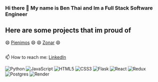 ### Hi there 👋 My name is Ben Thai and Im a Full Stack Software Engineer
## Here are some projects that im proud of
😄 [Pienimos](https://pienimos.onrender.com/) 😄
😄 [Zonar](https://aa-zonar.onrender.com/) 😄
##
📫 How to reach me: [LinkedIn](https://www.linkedin.com/in/ben-thai-6a1285127/)
<!--
**Benties/Benties** is a ✨ _special_ ✨ repository because its `README.md` (this file) appears on your GitHub profile.

Here are some ideas to get you started:

- 🔭 I’m currently working on ...
- 🌱 I’m currently learning ...
- 👯 I’m looking to collaborate on ...
- 🤔 I’m looking for help with ...
- 💬 Ask me about ...
📫 How to reach me: [LinkedIn](https://www.linkedin.com/in/ben-thai-6a1285127/)
- 😄 Pronouns: ...
- ⚡ Fun fact: ...
-->
![Python](https://img.shields.io/badge/Python-3776AB?style=for-the-badge&logo=python&logoColor=white)
![JavaScript](https://img.shields.io/badge/javascript-%23323330.svg?style=for-the-badge&logo=javascript&logoColor=%23F7DF1E)
![HTML5](https://img.shields.io/badge/html5-%23E34F26.svg?style=for-the-badge&logo=html5&logoColor=white)
![CSS3](https://img.shields.io/badge/css3-%231572B6.svg?style=for-the-badge&logo=css3&logoColor=white)
![Flask](https://img.shields.io/badge/Flask-000000?style=for-the-badge&logo=flask&logoColor=white)
![React](https://img.shields.io/badge/react-%2320232a.svg?style=for-the-badge&logo=react&logoColor=%2361DAFB)
![Redux](https://img.shields.io/badge/redux-%23593d88.svg?style=for-the-badge&logo=redux&logoColor=white)
![Postgres](https://img.shields.io/badge/postgres-%23316192.svg?style=for-the-badge&logo=postgresql&logoColor=white)
![Render](https://img.shields.io/badge/Render-%46E3B7.svg?style=for-the-badge&logo=render&logoColor=white)
